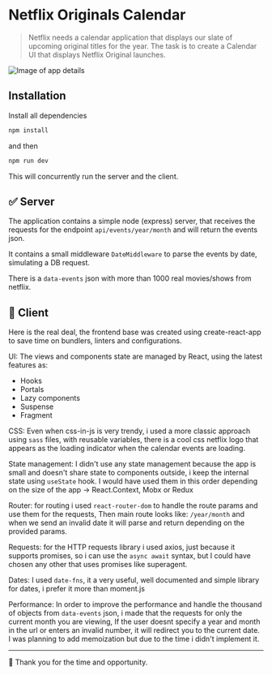 # Netflix Originals Calendar

> Netflix needs a calendar application that displays our slate of upcoming original titles for the year. The task is to create a Calendar UI that displays Netflix Original launches. 


![Image of app details](https://netflix-screen.s3.amazonaws.com/screen3.png)


## Installation

Install all dependencies 
```sh
npm install
```
and then
```sh
npm run dev
```

This will concurrently run the server and the client.

## :white_check_mark: Server 

The application contains a simple node (express) server, that receives the requests for the endpoint `api/events/year/month` and will return the events json.

It contains a small middleware `DateMiddleware` to parse the events by date, simulating a DB request.

There is a `data-events` json with more than 1000 real movies/shows from netflix.


## :calendar: Client

Here is the real deal, the frontend base was created using create-react-app to save time on bundlers, linters and configurations.


UI: The views and components state are managed by React, using the latest features as:
* Hooks 
* Portals
* Lazy components
* Suspense
* Fragment

CSS: Even when css-in-js is very trendy, i used a more classic approach using `sass` files, with reusable variables, there is a cool css netflix logo that appears as the loading indicator when the calendar events are loading.

State management: I didn't use any state management because the app is small and doesn't share state to components outside, i keep the internal state using `useState` hook. I would have used them in this order depending on the size of the app -> React.Context, Mobx or Redux

Router: for routing i used `react-router-dom` to handle the route params and use them for the requests, Then main route looks like: `/year/month` and when we send an invalid date it will parse and return depending on the provided params.

Requests: for the HTTP requests library i used axios, just because it supports promises, so i can use the `async await` syntax, but I could have chosen any other that uses promises like superagent.

Dates: I used `date-fns`, it a very useful, well documented and simple library for dates, i prefer it more than moment.js

Performance: In order to improve the performance and handle the thousand of objects from `data-events` json, i made that the requests for only the current month you are viewing, If the user doesnt specify a year and month in the url or enters an invalid number, it will redirect you to the current date. I was planning to add memoization but due to the time i didn't implement it.

---

:rocket: Thank you for the time and opportunity.